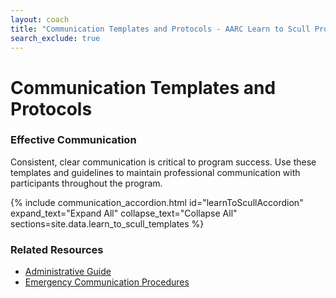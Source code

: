 ```yaml
---
layout: coach
title: "Communication Templates and Protocols - AARC Learn to Scull Program"
search_exclude: true
---
```


# Communication Templates and Protocols

<div class="info-box tip">
  <h3>Effective Communication</h3>
  <p>Consistent, clear communication is critical to program success. Use these templates and guidelines to maintain professional communication with participants throughout the program.</p>
</div>

{% include communication_accordion.html
   id="learnToScullAccordion"
   expand_text="Expand All"
   collapse_text="Collapse All"
   sections=site.data.learn_to_scull_templates
%}

<div class="resource-links mt-4">
  <h3>Related Resources</h3>
  <ul>
    <li><a href="{{ site.baseurl }}/for-coaches/program-management/administrative-guide.html">Administrative Guide</a></li>
    <li><a href="{{ site.baseurl }}/for-coaches/safety-leadership/emergency-procedures.html">Emergency Communication Procedures</a></li>
  </ul>
</div>

<style>
  .template-container {
    border: 1px solid #e1e4e8;
    border-radius: 8px;
    margin-bottom: 2rem;
    overflow: hidden;
  }
  
  .template-container h4 {
    background-color: #f3f4f5;
    margin: 0;
    padding: 0.75rem 1rem;
    border-bottom: 1px solid #e1e4e8;
  }
  
  .template-content {
    padding: 1rem;
    background-color: #fff;
    /* font-family: monospace; */ /* Removed for proper HTML rendering */
    white-space: normal; /* MODIFIED to allow normal HTML flow and rely on markdownify for structure */
    font-size: 0.9rem;
  }
  
  .template-actions {
    display: flex;
    padding: 0.5rem;
    background-color: #f8f9fa;
    border-top: 1px solid #e1e4e8;
  }
  
  .copy-button, .download-button {
    padding: 0.5rem 1rem;
    margin-right: 0.5rem;
    background-color: #f1f1f1;
    border: 1px solid #ddd;
    border-radius: 4px;
    cursor: pointer;
    font-size: 0.9rem;
    text-decoration: none;
    color: #333;
  }
  
  .copy-button:hover, .download-button:hover {
    background-color: #e9e9e9;
  }

  /* Added styles for Markdown rendering within templates */
  .template-content p,
  .template-content ul,
  .template-content ol {
    margin-top: 0;
    margin-bottom: 0.2em; /* Further reduced margin */
    line-height: 1.3;    /* Explicitly set line-height */
  }
  .template-content strong, .template-content b {
    font-weight: bold;
  }
  .template-content em, .template-content i {
    font-style: italic;
  }
  .template-content ul {
    list-style-type: disc;
    padding-left: 20px; /* Adjusted from margin-left for better compatibility */
    margin-bottom: 1em;
  }
  .template-content ol {
    list-style-type: decimal;
    padding-left: 20px; /* Adjusted from margin-left for better compatibility */
    margin-bottom: 1em;
  }
  .template-content li {
    margin-bottom: 0.25em;
  }
  .template-content a {
    color: #0366d6; /* Standard link blue */
    text-decoration: underline;
  }
  .template-content a:hover {
    color: #0056b3;
    text-decoration: none;
  }
</style>
